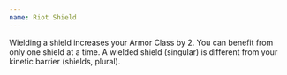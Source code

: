 ```yaml
---
name: Riot Shield
---
```

Wielding a shield increases your Armor Class by 2. You can benefit from only one shield at a time. A wielded shield (singular)
is different from your kinetic barrier (shields, plural).
